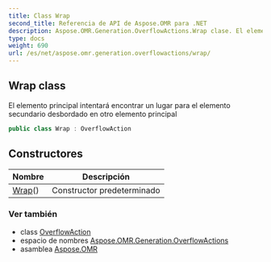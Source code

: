 ```yaml
---
title: Class Wrap
second_title: Referencia de API de Aspose.OMR para .NET
description: Aspose.OMR.Generation.OverflowActions.Wrap clase. El elemento principal intentará encontrar un lugar para el elemento secundario desbordado en otro elemento principal
type: docs
weight: 690
url: /es/net/aspose.omr.generation.overflowactions/wrap/
---
```

## Wrap class

El elemento principal intentará encontrar un lugar para el elemento secundario desbordado en otro elemento principal

```csharp
public class Wrap : OverflowAction
```

## Constructores

| Nombre | Descripción |
| --- | --- |
| [Wrap](wrap/)() | Constructor predeterminado |

### Ver también

* class [OverflowAction](../overflowaction/)
* espacio de nombres [Aspose.OMR.Generation.OverflowActions](../../aspose.omr.generation.overflowactions/)
* asamblea [Aspose.OMR](../../)


